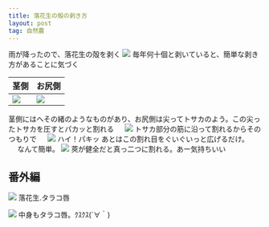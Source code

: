 ```yaml
---
title: 落花生の殻の剥き方
layout: post
tag: 自然農
---
```

雨が降ったので、落花生の殻を剥く
![](https://c2.staticflickr.com/6/5566/13891374700_bab653bcac.jpg)
毎年何十個と剥いていると、簡単な剥き方があることに気づく
　

|茎側|お尻側
|:----------|:----------
![](https://c2.staticflickr.com/8/7319/14078456264_51b5486710_m.jpg) | ![](https://c2.staticflickr.com/8/7391/14054902256_0f48bfac39_m.jpg)  
茎側にはへその緒のようなものがあり、お尻側は尖ってトサカのよう。この尖ったトサカを圧すとパカッと割れる
　
![](https://c2.staticflickr.com/8/7039/13891481358_47f3085aea_m.jpg)
トサカ部分の筋に沿って割れるからそのつもりで
　
![](https://c2.staticflickr.com/8/7351/14074829542_4b99eae5b1_m.jpg)
ハイ！パキッ
あとはこの割れ目をぐいぐいっと広げるだけ。
　
なんて簡単。
![](https://c2.staticflickr.com/8/7401/14098039763_1a6368615b_m.jpg)
莢が健全だと真っ二つに割れる。あー気持ちいい


## 番外編
![](https://c1.staticflickr.com/3/2930/13891438060_956e45be40_m.jpg)
落花生.タラコ唇

![](https://c2.staticflickr.com/8/7328/14078521784_39a0a7a2dc_m.jpg)
中身もタラコ唇。ｸｽｸｽ(´∀｀)


